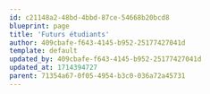 ```yaml
---
id: c21148a2-48bd-4bbd-87ce-54668b20bcd8
blueprint: page
title: 'Futurs étudiants'
author: 409cbafe-f643-4145-b952-25177427041d
template: default
updated_by: 409cbafe-f643-4145-b952-25177427041d
updated_at: 1714394727
parent: 71354a67-0f05-4954-b3c0-036a72a45731
---
```

